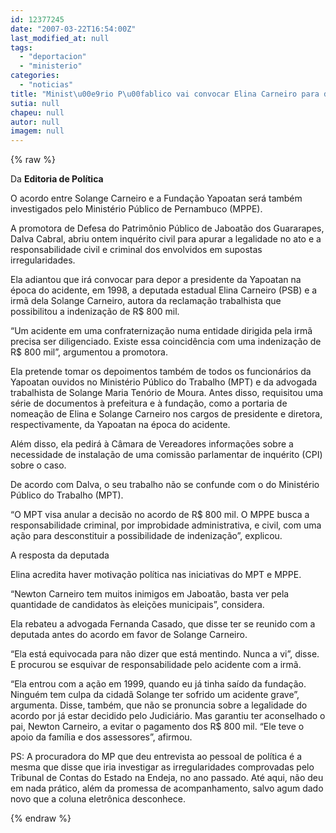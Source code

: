 ```yaml
---
id: 12377245
date: "2007-03-22T16:54:00Z"
last_modified_at: null
tags:
  - "deportacion"
  - "ministerio"
categories:
  - "noticias"
title: "Minist\u00e9rio P\u00fablico vai convocar Elina Carneiro para depor"
sutia: null
chapeu: null
autor: null
imagem: null
---
```

{% raw %}
<p><P>Da <STRONG>Editoria de Política</STRONG></P></p>
<p><P>O acordo entre Solange Carneiro e a Fundação Yapoatan será também investigados pelo Ministério Público de Pernambuco (MPPE). </P></p>
<p><P>A promotora de Defesa do Patrimônio Público de Jaboatão dos Guararapes, Dalva Cabral, abriu ontem inquérito civil para apurar a legalidade no ato e a responsabilidade civil e criminal dos envolvidos em supostas irregularidades. </P></p>
<p><P>Ela adiantou que irá convocar para depor a presidente da Yapoatan na época do acidente, em 1998, a deputada estadual Elina Carneiro (PSB) e a irmã dela Solange Carneiro, autora da reclamação trabalhista que possibilitou a indenização de R$ 800 mil.</P></p>
<p><P>“Um acidente em uma confraternização numa entidade dirigida pela irmã precisa ser diligenciado. Existe essa coincidência com uma indenização de R$ 800 mil”, argumentou a promotora. </P></p>
<p><P>Ela pretende tomar os depoimentos também de todos os funcionários da Yapoatan ouvidos no Ministério Público do Trabalho (MPT) e da advogada trabalhista de Solange Maria Tenório de Moura. Antes disso, requisitou uma série de documentos à prefeitura e à fundação, como a portaria de nomeação de Elina e Solange Carneiro nos cargos de presidente e diretora, respectivamente, da Yapoatan na época do acidente. </P></p>
<p><P>Além disso, ela pedirá à Câmara de Vereadores informações sobre a necessidade de instalação de uma comissão parlamentar de inquérito (CPI) sobre o caso.</P></p>
<p><P>De acordo com Dalva, o seu trabalho não se confunde com o do Ministério Público do Trabalho (MPT). </P></p>
<p><P>“O MPT visa anular a decisão no acordo de R$ 800 mil. O MPPE busca a responsabilidade criminal, por improbidade administrativa, e civil, com uma ação para desconstituir a possibilidade de indenização”, explicou.</P></p>
<p><P>A resposta da deputada </P></p>
<p><P>Elina acredita haver motivação política nas iniciativas do MPT e MPPE. </P></p>
<p><P>“Newton Carneiro tem muitos inimigos em Jaboatão, basta ver pela quantidade de candidatos às eleições municipais”, considera. </P></p>
<p><P>Ela rebateu a advogada Fernanda Casado, que disse ter se reunido com a deputada antes do acordo em favor de Solange Carneiro. </P></p>
<p><P>“Ela está equivocada para não dizer que está mentindo. Nunca a vi”, disse. E procurou se esquivar de responsabilidade pelo acidente com a irmã. </P></p>
<p><P>“Ela entrou com a ação em 1999, quando eu já tinha saído da fundação. Ninguém tem culpa da cidadã Solange ter sofrido um acidente grave”, argumenta. Disse, também, que não se pronuncia sobre a legalidade do acordo por já estar decidido pelo Judiciário. Mas garantiu ter aconselhado o pai, Newton Carneiro, a evitar o pagamento dos R$ 800 mil. “Ele teve o apoio da família e dos assessores”, afirmou. </P></p>
<p><P>PS: A procuradora do MP que deu entrevista ao pessoal de política é a mesma que disse que iria investigar as irregularidades comprovadas pelo Tribunal de Contas do Estado na Endeja, no ano passado. Até aqui, não deu em nada prático, além da promessa de acompanhamento, salvo agum dado novo que a coluna eletrônica desconhece.</P> </p>
{% endraw %}